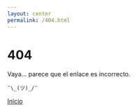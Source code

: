 ```yaml
---
layout: center
permalink: /404.html
---
```


# 404

Vaya... parece que el enlace es incorrecto.

``¯\_(ツ)_/¯``

<div class="mt3">
  <a href="{{ site.baseurl }}/" class="button button-blue button-big">Inicio</a>
</div>

